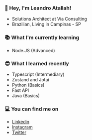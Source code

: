 ### 👋 Hey, I'm Leandro Atallah!
- Solutions Architect at Via Consulting
- Brazilian, Living in Campinas - SP

### 📚 What I'm currently learning
- Node.JS (Advanced)

### 😎 What I learned recently
- Typescript (Intermediary)
- Zustand and Jotai
- Python (Basics)
- Fast API
- Java (Basics)

### 💻 You can find me on
- [Linkedin](https://www.linkedin.com/in/leandroatallah/)
- [Instagram](https://www.instagram.com/leandroatallah/)
- [Twitter](https://twitter.com/leandroatallah/)
